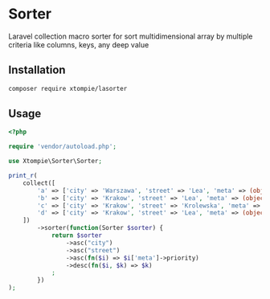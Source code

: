 # Sorter

Laravel collection macro sorter for sort multidimensional array by multiple criteria like columns, keys, any deep value

## Installation

```bash
composer require xtompie/lasorter
```

## Usage

```php
<?php

require 'vendor/autoload.php';

use Xtompie\Sorter\Sorter;

print_r(
    collect([
        'a' => ['city' => 'Warszawa', 'street' => 'Lea', 'meta' => (object)['priority' => '5']],
        'b' => ['city' => 'Krakow', 'street' => 'Lea', 'meta' => (object)['priority' => '10']],
        'c' => ['city' => 'Krakow', 'street' => 'Krolewska', 'meta' => (object)['priority' => '10']],
        'd' => ['city' => 'Krakow', 'street' => 'Lea', 'meta' => (object)['priority' => '10']],
    ])
        ->sorter(function(Sorter $sorter) {
            return $sorter
                ->asc("city")
                ->asc("street")
                ->asc(fn($i) => $i['meta']->priority)
                ->desc(fn($i, $k) => $k)
            ;
        })
);
```
